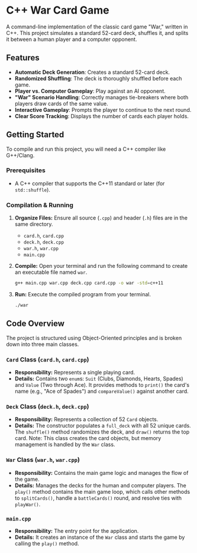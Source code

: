 # C++ War Card Game

A command-line implementation of the classic card game "War," written in C++. This project simulates a standard 52-card deck, shuffles it, and splits it between a human player and a computer opponent.

## Features

-   **Automatic Deck Generation**: Creates a standard 52-card deck.
-   **Randomized Shuffling**: The deck is thoroughly shuffled before each game.
-   **Player vs. Computer Gameplay**: Play against an AI opponent.
-   **"War" Scenario Handling**: Correctly manages tie-breakers where both players draw cards of the same value.
-   **Interactive Gameplay**: Prompts the player to continue to the next round.
-   **Clear Score Tracking**: Displays the number of cards each player holds.

## Getting Started

To compile and run this project, you will need a C++ compiler like G++/Clang.

### Prerequisites

-   A C++ compiler that supports the C++11 standard or later (for `std::shuffle`).

### Compilation & Running

1.  **Organize Files:** Ensure all source (`.cpp`) and header (`.h`) files are in the same directory.
    -   `card.h`, `card.cpp`
    -   `deck.h`, `deck.cpp`
    -   `war.h`, `war.cpp`
    -   `main.cpp`

2.  **Compile:** Open your terminal and run the following command to create an executable file named `war`.

    ```sh
    g++ main.cpp war.cpp deck.cpp card.cpp -o war -std=c++11
    ```

3.  **Run:** Execute the compiled program from your terminal.
    ```sh
    ./war
    ```

## Code Overview

The project is structured using Object-Oriented principles and is broken down into three main classes.

### `Card` Class (`card.h`, `card.cpp`)

-   **Responsibility:** Represents a single playing card.
-   **Details:** Contains two `enum`s: `Suit` (Clubs, Diamonds, Hearts, Spades) and `Value` (Two through Ace). It provides methods to `print()` the card's name (e.g., "Ace of Spades") and `compareValue()` against another card.

### `Deck` Class (`deck.h`, `deck.cpp`)

-   **Responsibility:** Represents a collection of 52 `Card` objects.
-   **Details:** The constructor populates a `full_deck` with all 52 unique cards. The `shuffle()` method randomizes the deck, and `draw()` returns the top card. Note: This class creates the card objects, but memory management is handled by the `War` class.

### `War` Class (`war.h`, `war.cpp`)

-   **Responsibility:** Contains the main game logic and manages the flow of the game.
-   **Details:** Manages the decks for the human and computer players. The `play()` method contains the main game loop, which calls other methods to `splitCards()`, handle a `battleCards()` round, and resolve ties with `playWar()`.

### `main.cpp`

-   **Responsibility:** The entry point for the application.
-   **Details:** It creates an instance of the `War` class and starts the game by calling the `play()` method.

